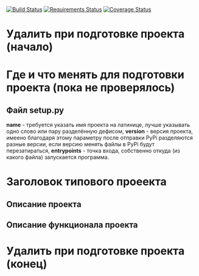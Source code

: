 [![Build Status](https://travis-ci.org/lisitsky/dj-tg-alpha-bot.svg?branch=master)](https://travis-ci.org/lisitsky/dj-tg-alpha-bot)
[![Requirements Status](https://requires.io/github/lisitsky/dj-tg-alpha-bot/requirements.svg?branch=master)](https://requires.io/github/lisitsky/dj-tg-alpha-bot/requirements/?branch=master)
[![Coverage Status](https://coveralls.io/repos/github/lisitsky/dj-tg-alpha-bot/badge.svg)](https://coveralls.io/github/lisitsky/dj-tg-alpha-bot)
# Удалить при подготовке проекта (начало)
# Где и что менять для подготовки проекта (пока не проверялось)
## Файл setup.py
**name** - требуется указать имя проекта на латинице, лучше указывать одно слово или пару разделённую дефисом, **version** - версия проекта,
имеено благодаря этому параметру после отправки PyPi разделяются разные версии, если версию менять файлы в PyPi будут перезатираться,
**entrypoints** - точка входа, собственно откуда (из какого файла) запускается программа.
# Заголовок типового проеекта
## Описание проекта

## Описание функционала проекта

# Удалить при подготовке проекта (конец)
